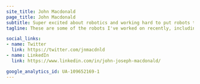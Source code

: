 ```yaml
---
site_title: John Macdonald
page_title: John Macdonald
subtitle: Super excited about robotics and working hard to put robots to work for people.
tagline: These are some of the robots I've worked on recently, including some pictures and videos. Hope you enjoy!

social_links:
- name: Twitter
  link: https://twitter.com/jnmacdnld
- name: LinkedIn
  link: https://www.linkedin.com/in/john-joseph-macdonald/

google_analytics_id: UA-109652169-1
---
```

